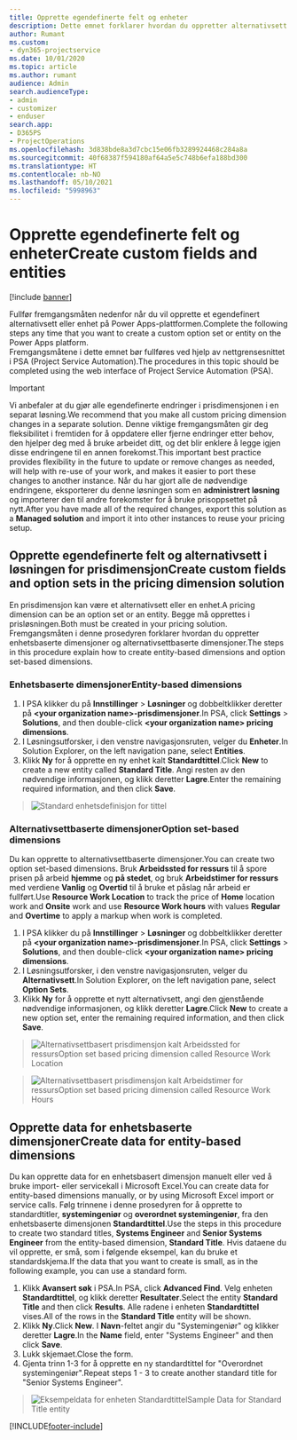 ```yaml
---
title: Opprette egendefinerte felt og enheter
description: Dette emnet forklarer hvordan du oppretter alternativsett og enheter i din egen løsning på Power Apps-plattformen.
author: Rumant
ms.custom:
- dyn365-projectservice
ms.date: 10/01/2020
ms.topic: article
ms.author: rumant
audience: Admin
search.audienceType:
- admin
- customizer
- enduser
search.app:
- D365PS
- ProjectOperations
ms.openlocfilehash: 3d838bde8a3d7cbc15e06fb3289924468c284a8a
ms.sourcegitcommit: 40f68387f594180af64a5e5c748b6efa188bd300
ms.translationtype: HT
ms.contentlocale: nb-NO
ms.lasthandoff: 05/10/2021
ms.locfileid: "5998963"
---
```

# <a name="create-custom-fields-and-entities"></a><span data-ttu-id="eb5ec-103">Opprette egendefinerte felt og enheter</span><span class="sxs-lookup"><span data-stu-id="eb5ec-103">Create custom fields and entities</span></span> 

[!include [banner](../includes/psa-now-project-operations.md)]

<span data-ttu-id="eb5ec-104">Fullfør fremgangsmåten nedenfor når du vil opprette et egendefinert alternativsett eller enhet på Power Apps-plattformen.</span><span class="sxs-lookup"><span data-stu-id="eb5ec-104">Complete the following steps any time that you want to create a custom option set or entity on the Power Apps platform.</span></span>  
<span data-ttu-id="eb5ec-105">Fremgangsmåtene i dette emnet bør fullføres ved hjelp av nettgrensesnittet i PSA (Project Service Automation).</span><span class="sxs-lookup"><span data-stu-id="eb5ec-105">The procedures in this topic should be completed using the web interface of Project Service Automation (PSA).</span></span>

> [!IMPORTANT]
> <span data-ttu-id="eb5ec-106">Vi anbefaler at du gjør alle egendefinerte endringer i prisdimensjonen i en separat løsning.</span><span class="sxs-lookup"><span data-stu-id="eb5ec-106">We recommend that you make all custom pricing dimension changes in a separate solution.</span></span> <span data-ttu-id="eb5ec-107">Denne viktige fremgangsmåten gir deg fleksibilitet i fremtiden for å oppdatere eller fjerne endringer etter behov, den hjelper deg med å bruke arbeidet ditt, og det blir enklere å legge igjen disse endringene til en annen forekomst.</span><span class="sxs-lookup"><span data-stu-id="eb5ec-107">This important best practice provides flexibility in the future to update or remove changes as needed, will help with re-use of your work, and makes it easier to port these changes to another instance.</span></span> <span data-ttu-id="eb5ec-108">Når du har gjort alle de nødvendige endringene, eksporterer du denne løsningen som en **administrert løsning** og importerer den til andre forekomster for å bruke prisoppsettet på nytt.</span><span class="sxs-lookup"><span data-stu-id="eb5ec-108">After you have made all of the required changes, export this solution as a **Managed solution** and import it into other instances to reuse your pricing setup.</span></span>

  
## <a name="create-custom-fields-and-option-sets-in-the-pricing-dimension-solution"></a><span data-ttu-id="eb5ec-109">Opprette egendefinerte felt og alternativsett i løsningen for prisdimensjon</span><span class="sxs-lookup"><span data-stu-id="eb5ec-109">Create custom fields and option sets in the pricing dimension solution</span></span>

<span data-ttu-id="eb5ec-110">En prisdimensjon kan være et alternativsett eller en enhet.</span><span class="sxs-lookup"><span data-stu-id="eb5ec-110">A pricing dimension can be an option set or an entity.</span></span> <span data-ttu-id="eb5ec-111">Begge må opprettes i prisløsningen.</span><span class="sxs-lookup"><span data-stu-id="eb5ec-111">Both must be created in your pricing solution.</span></span> <span data-ttu-id="eb5ec-112">Fremgangsmåten i denne prosedyren forklarer hvordan du oppretter enhetsbaserte dimensjoner og alternativsettbaserte dimensjoner.</span><span class="sxs-lookup"><span data-stu-id="eb5ec-112">The steps in this procedure explain how to create entity-based dimensions and option set-based dimensions.</span></span>

### <a name="entity-based-dimensions"></a><span data-ttu-id="eb5ec-113">Enhetsbaserte dimensjoner</span><span class="sxs-lookup"><span data-stu-id="eb5ec-113">Entity-based dimensions</span></span>

1. <span data-ttu-id="eb5ec-114">I PSA klikker du på **Innstillinger** > **Løsninger** og dobbeltklikker deretter på **\<your organization name>-prisdimensjoner**.</span><span class="sxs-lookup"><span data-stu-id="eb5ec-114">In PSA, click **Settings** > **Solutions**, and then double-click **\<your organization name> pricing dimensions**.</span></span>
2. <span data-ttu-id="eb5ec-115">I Løsningsutforsker, i den venstre navigasjonsruten, velger du **Enheter**.</span><span class="sxs-lookup"><span data-stu-id="eb5ec-115">In Solution Explorer, on the left navigation pane, select **Entities**.</span></span>
3. <span data-ttu-id="eb5ec-116">Klikk **Ny** for å opprette en ny enhet kalt **Standardtittel**.</span><span class="sxs-lookup"><span data-stu-id="eb5ec-116">Click **New** to create a new entity called **Standard Title**.</span></span> <span data-ttu-id="eb5ec-117">Angi resten av den nødvendige informasjonen, og klikk deretter **Lagre**.</span><span class="sxs-lookup"><span data-stu-id="eb5ec-117">Enter the remaining required information, and then click **Save**.</span></span>

> ![Standard enhetsdefinisjon for tittel](media/Standard-Title-entity-definition.png)


### <a name="option-set-based-dimensions"></a><span data-ttu-id="eb5ec-119">Alternativsettbaserte dimensjoner</span><span class="sxs-lookup"><span data-stu-id="eb5ec-119">Option set-based dimensions</span></span> 
<span data-ttu-id="eb5ec-120">Du kan opprette to alternativsettbaserte dimensjoner.</span><span class="sxs-lookup"><span data-stu-id="eb5ec-120">You can create two option set-based dimensions.</span></span> <span data-ttu-id="eb5ec-121">Bruk **Arbeidssted for ressurs** til å spore prisen på arbeid **hjemme** og **på stedet**, og bruk **Arbeidstimer for ressurs** med verdiene **Vanlig** og **Overtid** til å bruke et påslag når arbeid er fullført.</span><span class="sxs-lookup"><span data-stu-id="eb5ec-121">Use **Resource Work Location** to track the price of **Home** location work and **Onsite** work and use **Resource Work hours** with values **Regular** and **Overtime** to apply a markup when work is completed.</span></span>


1. <span data-ttu-id="eb5ec-122">I PSA klikker du på **Innstillinger** > **Løsninger** og dobbeltklikker deretter på **\<your organization name>-prisdimensjoner**.</span><span class="sxs-lookup"><span data-stu-id="eb5ec-122">In PSA, click **Settings** > **Solutions**, and then double-click  **\<your organization name> pricing dimensions**.</span></span> 
2. <span data-ttu-id="eb5ec-123">I Løsningsutforsker, i den venstre navigasjonsruten, velger du **Alternativsett**.</span><span class="sxs-lookup"><span data-stu-id="eb5ec-123">In Solution Explorer, on the left navigation pane, select  **Option Sets**.</span></span> 
3. <span data-ttu-id="eb5ec-124">Klikk **Ny** for å opprette et nytt alternativsett, angi den gjenstående nødvendige informasjonen, og klikk deretter **Lagre**.</span><span class="sxs-lookup"><span data-stu-id="eb5ec-124">Click **New** to create a new option set, enter the remaining required information, and then click **Save**.</span></span>

> ![<span data-ttu-id="eb5ec-125">Alternativsettbasert prisdimensjon kalt Arbeidssted for ressurs</span><span class="sxs-lookup"><span data-stu-id="eb5ec-125">Option set based pricing dimension called Resource Work Location</span></span> ](media/Option-set-PD-called-Resource-Work-Location.png)

> ![<span data-ttu-id="eb5ec-126">Alternativsettbasert prisdimensjon kalt Arbeidstimer for ressurs</span><span class="sxs-lookup"><span data-stu-id="eb5ec-126">Option set based pricing dimension called Resource Work Hours</span></span> ](media/Option-set-PD-called-Resource-Work-Hours.PNG)


## <a name="create-data-for-entity-based-dimensions"></a><span data-ttu-id="eb5ec-127">Opprette data for enhetsbaserte dimensjoner</span><span class="sxs-lookup"><span data-stu-id="eb5ec-127">Create data for entity-based dimensions</span></span>

<span data-ttu-id="eb5ec-128">Du kan opprette data for en enhetsbasert dimensjon manuelt eller ved å bruke import- eller servicekall i Microsoft Excel.</span><span class="sxs-lookup"><span data-stu-id="eb5ec-128">You can create data for entity-based dimensions manually, or by using Microsoft Excel import or service calls.</span></span> <span data-ttu-id="eb5ec-129">Følg trinnene i denne prosedyren for å opprette to standardtitler, **systemingeniør** og **overordnet systemingeniør**, fra den enhetsbaserte dimensjonen **Standardtittel**.</span><span class="sxs-lookup"><span data-stu-id="eb5ec-129">Use the steps in this procedure to create two standard titles, **Systems Engineer** and **Senior Systems Engineer** from the entity-based dimension, **Standard Title**.</span></span> <span data-ttu-id="eb5ec-130">Hvis dataene du vil opprette, er små, som i følgende eksempel, kan du bruke et standardskjema.</span><span class="sxs-lookup"><span data-stu-id="eb5ec-130">If the data that you want to create is small, as in the following example, you can use a standard form.</span></span>

1. <span data-ttu-id="eb5ec-131">Klikk **Avansert søk** i PSA.</span><span class="sxs-lookup"><span data-stu-id="eb5ec-131">In PSA, click **Advanced Find**.</span></span> <span data-ttu-id="eb5ec-132">Velg enheten **Standardtittel**, og klikk deretter **Resultater**.</span><span class="sxs-lookup"><span data-stu-id="eb5ec-132">Select the entity **Standard Title** and then click **Results**.</span></span> <span data-ttu-id="eb5ec-133">Alle radene i enheten **Standardtittel** vises.</span><span class="sxs-lookup"><span data-stu-id="eb5ec-133">All of the rows in the **Standard Title** entity will be shown.</span></span>
2. <span data-ttu-id="eb5ec-134">Klikk **Ny**.</span><span class="sxs-lookup"><span data-stu-id="eb5ec-134">Click **New**.</span></span> <span data-ttu-id="eb5ec-135">I **Navn**-feltet angir du "Systemingeniør" og klikker deretter **Lagre**.</span><span class="sxs-lookup"><span data-stu-id="eb5ec-135">In the **Name** field, enter "Systems Engineer" and then click **Save**.</span></span>
3. <span data-ttu-id="eb5ec-136">Lukk skjemaet.</span><span class="sxs-lookup"><span data-stu-id="eb5ec-136">Close the form.</span></span> 
4. <span data-ttu-id="eb5ec-137">Gjenta trinn 1-3 for å opprette en ny standardtittel for "Overordnet systemingeniør".</span><span class="sxs-lookup"><span data-stu-id="eb5ec-137">Repeat steps 1 - 3 to create another standard title for "Senior Systems Engineer".</span></span>

> ![<span data-ttu-id="eb5ec-138">Eksempeldata for enheten Standardtittel</span><span class="sxs-lookup"><span data-stu-id="eb5ec-138">Sample Data for Standard Title entity</span></span> ](media/ST-data.png)




[!INCLUDE[footer-include](../includes/footer-banner.md)]